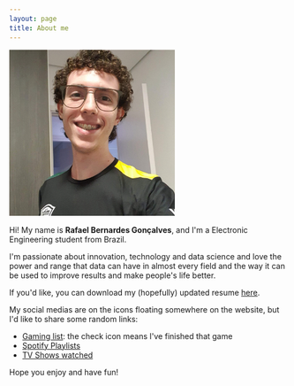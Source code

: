 ```yaml
---
layout: page
title: About me
---
```


<img src="/assets/img/profile-pic.jpg" width=300px>

Hi! My name is **Rafael Bernardes Gonçalves**, and I'm a Electronic Engineering student from Brazil.

I'm passionate about innovation, technology and data science and love the power and range that data can have in almost every field and the way it can be used to improve results and make people's life better.

If you'd like, you can download my (hopefully) updated resume [here](https://github.com/rafaelbg27/rafaelbg27.github.io/tree/gh-pages/assets/resume.pdf).

My social medias are on the icons floating somewhere on the website, but I'd like to share some random links:

- [Gaming list](https://www.notion.so/Games-f0942f6263294bbf818c87b70411e431): the check icon means I've finished that game
- [Spotify Playlists](https://open.spotify.com/user/12175781034?si=-yvX-RQFRIGgrPUGLrwxSw)
- [TV Shows watched](https://www.tvtime.com/en/user/4067657/account)

Hope you enjoy and have fun!